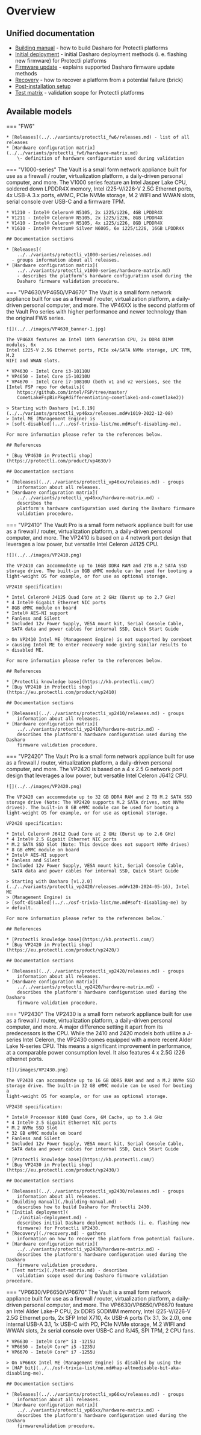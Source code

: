 # Overview

## Unified documentation

* [Building manual](./building-manual.md) - how to build Dasharo for Protectli
    platforms
* [Initial deployment](./initial-deployment.md) - initial Dasharo deployment
    methods (i. e. flashing new firmware) for Protectli platforms
* [Firmware update](./firmware-update.md) - explains supported Dasharo firmware
    update methods
* [Recovery](./recovery.md) - how to recover a platform from a potential
    failure (brick)
* [Post-installation setup](./post-install.md)
* [Test matrix](./test-matrix.md) - validation scope for Protectli platforms

## Available models

=== "FW6"

    * [Releases](../../variants/protectli_fw6/releases.md) - list of all releases
    * [Hardware configuration matrix](../../variants/protectli_fw6/hardware-matrix.md)
        \- definition of hardware configuration used during validation

=== "V1000-series"
    The Vault is a small form network appliance built for use as a firewall /
    router, virtualization platform, a daily-driven personal computer, and more.
    The V1000 series feature an Intel Jasper Lake CPU, soldered down LPDDR4X
    memory, Intel i225-V/i226-V 2.5G Ethernet ports, 4x USB-A 3.x ports, eMMC,
    PCIe NVMe storage, M.2 WIFI and WWAN slots, serial console over USB-C and
    a firmware TPM.

    * V1210 - Intel® Celeron® N5105, 2x i225/i226, 4GB LPDDR4X
    * V1211 - Intel® Celeron® N5105, 2x i225/i226, 8GB LPDDR4X
    * V1410 - Intel® Celeron® N5105, 4x i225/i226, 8GB LPDDR4X
    * V1610 - Intel® Pentium® Silver N6005, 6x i225/i226, 16GB LPDDR4X

    ## Documentation sections

    * [Releases](
        ../../variants/protectli_v1000-series/releases.md)
      - groups information about all releases.
    * [Hardware configuration matrix](
        ../../variants/protectli_v1000-series/hardware-matrix.md)
        - describes the platform's hardware configuration used during the
        Dasharo firmware validation procedure.

=== "VP4630/VP4650/VP4670"
    The Vault is a small form network appliance built for use as a firewall /
    router, virtualization platform, a daily-driven personal computer, and more.
    The VP46XX is the second platform of the Vault Pro series with higher
    performance and newer technology than the original FW6 series.

    ![](../../images/VP4630_banner-1.jpg)

    The VP46XX features an Intel 10th Generation CPU, 2x DDR4 DIMM modules, 6x
    Intel i225-V 2.5G Ethernet ports, PCIe x4/SATA NVMe storage, LPC TPM, M.2
    WIFI and WWAN slots.

    * VP4630 - Intel Core i3-10110U
    * VP4650 - Intel Core i5-10210U
    * VP4670 - Intel Core i7-10810U (both v1 and v2 versions, see the
    [Intel FSP repo for details](
        https://github.com/intel/FSP/tree/master/
        CometLakeFspBinPkg#differentiating-cometlake1-and-cometlake2))

    > Starting with Dasharo [v1.0.19](../../variants/protectli_vp46xx/releases.md#v1019-2022-12-08)
    > Intel ME (Management Engine) is
    > [soft-disabled](../../osf-trivia-list/me.md#soft-disabling-me).

    For more information please refer to the references below.

    ## References

    * [Buy VP4630 in Protectli shop](https://protectli.com/product/vp4630/)

    ## Documentation sections

    * [Releases](../../variants/protectli_vp46xx/releases.md) - groups
        information about all releases.
    * [Hardware configuration matrix](
        ../../variants/protectli_vp46xx/hardware-matrix.md) -
        describes the
        platform's hardware configuration used during the Dasharo firmware
        validation procedure.

=== "VP2410"
    The Vault Pro is a small form network appliance built for use as a firewall
    / router, virtualization platform, a daily-driven personal computer,
    and more. The VP2410 is based on a 4 network port design that leverages
    a low power, but versatile Intel Celeron J4125 CPU.

    ![](../../images/VP2410.png)

    The VP2410 can accommodate up to 16GB DDR4 RAM and 2TB m.2 SATA SSD
    storage drive. The built-in 8GB eMMC module can be used for booting a
    light-weight OS for example, or for use as optional storage.

    VP2410 specification:

    * Intel Celeron® J4125 Quad Core at 2 GHz (Burst up to 2.7 GHz)
    * 4 Intel® Gigabit Ethernet NIC ports
    * 8GB eMMC module on board
    * Intel® AES-NI support
    * Fanless and Silent
    * Included 12v Power Supply, VESA mount kit, Serial Console Cable,
      SATA data and power cables for internal SSD, Quick Start Guide

    > On VP2410 Intel ME (Management Engine) is not supported by coreboot
    > causing Intel ME to enter recovery mode giving similar results to
    > disabled ME.

    For more information please refer to the references below.

    ## References

    * [Protectli knowledge base](https://kb.protectli.com/)
    * [Buy VP2410 in Protectli shop](https://eu.protectli.com/product/vp2410)

    ## Documentation sections

    * [Releases](../../variants/protectli_vp2410/releases.md) - groups
        information about all releases.
    * [Hardware configuration matrix](
        ../../variants/protectli_vp2410/hardware-matrix.md) -
        describes the platform's hardware configuration used during the Dasharo
        firmware validation procedure.

=== "VP2420"
    The Vault Pro is a small form network appliance built for use as a firewall
    / router, virtualization platform, a daily-driven personal computer,
    and more. The VP2420 is based on a 4 x 2.5 G network port design that
    leverages a low power, but versatile Intel Celeron J6412 CPU.

    ![](../../images/VP2420.png)

    The VP2420 can accommodate up to 32 GB DDR4 RAM and 2 TB M.2 SATA SSD
    storage drive (Note: The VP2420 supports M.2 SATA drives, not NVMe
    drives). The built-in 8 GB eMMC module can be used for booting a
    light-weight OS for example, or for use as optional storage.

    VP2420 specification:

    * Intel Celeron® J6412 Quad Core at 2 GHz (Burst up to 2.6 GHz)
    * 4 Intel® 2.5 Gigabit Ethernet NIC ports
    * M.2 SATA SSD Slot (Note: This device does not support NVMe drives)
    * 8 GB eMMC module on board
    * Intel® AES-NI support
    * Fanless and Silent
    * Included 12v Power Supply, VESA mount kit, Serial Console Cable,
      SATA data and power cables for internal SSD, Quick Start Guide

    > Starting with Dasharo [v1.2.0](../../variants/protectli_vp2420/releases.md#v120-2024-05-16), Intel ME
    > (Management Engine) is
    > [soft-disabled](../../osf-trivia-list/me.md#soft-disabling-me) by
    > default.

    For more information please refer to the references below.`

    ## References

    * [Protectli knowledge base](https://kb.protectli.com/)
    * [Buy VP2420 in Protectli shop](https://eu.protectli.com/product/vp2420/)

    ## Documentation sections

    * [Releases](../../variants/protectli_vp2420/releases.md) - groups
        information about all releases.
    * [Hardware configuration matrix](
        ../../variants/protectli_vp2420/hardware-matrix.md) -
        describes the platform's hardware configuration used during the Dasharo
        firmware validation procedure.

=== "VP2430"
    The VP2430 is a small form network appliance built for use as a firewall
    / router, virtualization platform, a daily-driven personal computer,
    and more. A major difference setting it apart from its predecessors is the
    CPU. While the 2410 and 2420 models both utilize a J-series Intel Celeron,
    the VP2430 comes equipped with a more recent Alder Lake N-series CPU. This
    means a significant improvement in performance, at a comparable power
    consumption level. It also features 4 x 2.5G i226 ethernet ports.

    ![](/images/VP2430.png)

    The VP2430 can accommodate up to 16 GB DDR5 RAM and and a M.2 NVMe SSD
    storage drive. The built-in 32 GB eMMC module can be used for booting a
    light-weight OS for example, or for use as optional storage.

    VP2430 specification:

    * Intel® Processor N100 Quad Core, 6M Cache, up to 3.4 GHz
    * 4 Intel® 2.5 Gigabit Ethernet NIC ports
    * M.2 NVMe SSD Slot
    * 32 GB eMMC module on board
    * Fanless and Silent
    * Included 12v Power Supply, VESA mount kit, Serial Console Cable,
      SATA data and power cables for internal SSD, Quick Start Guide

    * [Protectli knowledge base](https://kb.protectli.com/)
    * [Buy VP2430 in Protectli shop](https://eu.protectli.com/product/vp2430/)

    ## Documentation sections

    * [Releases](../../variants/protectli_vp2430/releases.md) - groups
        information about all releases.
    * [Building manual](./building-manual.md) -
        describes how to build Dasharo for Protectli 2430.
    * [Initial deployment](
        ./initial-deployment.md) -
        describes initial Dasharo deployment methods (i. e. flashing new
        firmware) for Protectli VP2430.
    * [Recovery](./recovery.md) - gathers
        information on how to recover the platform from potential failure.
    * [Hardware configuration matrix](
        ../../variants/protectli_vp2430/hardware-matrix.md) -
        describes the platform's hardware configuration used during the Dasharo
        firmware validation procedure.
    * [Test matrix](./test-matrix.md) - describes
        validation scope used during Dasharo firmware validation procedure.

=== "VP6630/VP6650/VP6670"
    The Vault is a small form network appliance built for use as a firewall /
    router, virtualization platform, a daily-driven personal computer, and more.
    The VP6630/VP6650/VP6670 feature an Intel Alder Lake-P CPU, 2x DDR5 SODIMM
    memory, Intel i225-V/i226-V 2.5G Ethernet ports, 2x SFP Intel X710, 4x USB-A
    ports (1x 3.1, 3x 2.0), one internal USB-A 3.1, 1x USB-C with PD, PCIe NVMe
    storage, M.2 WIFI and WWAN slots, 2x serial console over USB-C and RJ45, SPI
    TPM, 2 CPU fans.

    * VP6630 - Intel® Core™ i3 -1215U
    * VP6650 - Intel® Core™ i5 -1235U
    * VP6670 - Intel® Core™ i7 -1255U

    > On VP66XX Intel ME (Management Engine) is disabled by using the
    > [HAP bit](../../osf-trivia-list/me.md#hap-altmedisable-bit-aka-disabling-me).

    ## Documentation sections

    * [Releases](../../variants/protectli_vp66xx/releases.md) - groups
        information about all releases.
    * [Hardware configuration matrix](
        ../../variants/protectli_vp66xx/hardware-matrix.md) -
        describes the platform's hardware configuration used during the Dasharo
        firmwarevalidation procedure.

